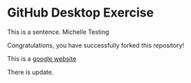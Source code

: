 # GitHub Desktop Exercise

This is a sentence. Michelle Testing

Congratulations, you have successfully forked this repository!

This is a [google website](https://www.google.com)

There is update.
